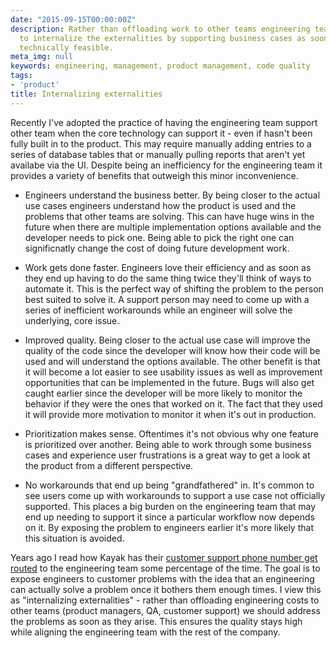 ```yaml
---
date: "2015-09-15T00:00:00Z"
description: Rather than offloading work to other teams engineering teams should strive
  to internalize the externalities by supporting business cases as soon as they become
  technically feasible.
meta_img: null
keywords: engineering, management, product management, code quality
tags:
- 'product'
title: Internalizing externalities
---
```


Recently I've adopted the practice of having the engineering team support other team when the core technology can support it - even if hasn't been fully built in to the product. This may require manually adding entries to a series of database tables that or manually pulling reports that aren't yet availabe via the UI. Despite being an inefficiency for the engineering team it provides a variety of benefits that outweigh this minor inconvenience.

- Engineers understand the business better. By being closer to the actual use cases engineers understand how the product is used and the problems that other teams are solving. This can have huge wins in the future when there are multiple implementation options available and the developer needs to pick one. Being able to pick the right one can significnatly change the cost of doing future development work.

- Work gets done faster. Engineers love their efficiency and as soon as they end up having to do the same thing twice they'll think of ways to automate it. This is the perfect way of shifting the problem to the person best suited to solve it. A support person may need to come up with a series of inefficient workarounds while an engineer will solve the underlying, core issue.

- Improved quality. Being closer to the actual use case will improve the quality of the code since the developer will know how their code will be used and will understand the options available. The other benefit is that it will become a lot easier to see usability issues as well as improvement opportunities that can be implemented in the future. Bugs will also get caught earlier since the developer will be more likely to monitor the behavior if they were the ones that worked on it. The fact that they used it will provide more motivation to monitor it when it's out in production.

- Prioritization makes sense. Oftentimes it's not obvious why one feature is prioritized over another. Being able to work through some business cases and experience user frustrations is a great way to get a look at the product from a different perspective.

- No workarounds that end up being "grandfathered" in. It's common to see users come up with workarounds to support a use case not officially supported. This places a big burden on the engineering team that may end up needing to support it since a particular workflow now depends on it. By exposing the problem to engineers earlier it's more likely that this situation is avoided.

Years ago I read how Kayak has their <a href="http://www.inc.com/magazine/20100201/the-way-i-work-paul-english-of-kayak.html" target="_blank">customer support phone number get routed</a> to the engineering team some percentage of the time. The goal is to expose engineers to customer problems with the idea that an engineering can actually solve a problem once it bothers them enough times. I view this as "internalizing externalities" - rather than offloading engineering costs to other teams (product managers, QA, customer support) we should address the problems as soon as they arise. This ensures the quality stays high while aligning the engineering team with the rest of the company.
